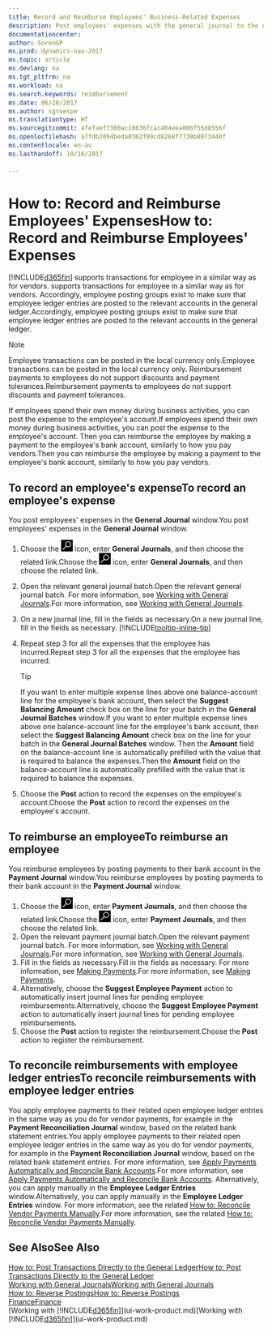 ```yaml
---
title: Record and Reimburse Employees' Business-Related Expenses
description: Post employees' expenses with the general journal to the employee's account and later post a payment to the employee's bank account to reimburse for the business-related expense.
documentationcenter: 
author: SorenGP
ms.prod: dynamics-nav-2017
ms.topic: article
ms.devlang: na
ms.tgt_pltfrm: na
ms.workload: na
ms.search.keywords: reimbursement
ms.date: 06/28/2017
ms.author: sgroespe
ms.translationtype: HT
ms.sourcegitcommit: 4fefaef7380ac10836fcac404eea006f55d8556f
ms.openlocfilehash: a7fdb2094beda0362f00cd8268f7730b8073440f
ms.contentlocale: en-au
ms.lasthandoff: 10/16/2017

---
```

# <a name="how-to-record-and-reimburse-employees-expenses"></a><span data-ttu-id="4f0e4-103">How to: Record and Reimburse Employees' Expenses</span><span class="sxs-lookup"><span data-stu-id="4f0e4-103">How to: Record and Reimburse Employees' Expenses</span></span>
[!INCLUDE[d365fin](includes/d365fin_md.md)]<span data-ttu-id="4f0e4-104"> supports transactions for employee in a similar way as for vendors.</span><span class="sxs-lookup"><span data-stu-id="4f0e4-104"> supports transactions for employee in a similar way as for vendors.</span></span> <span data-ttu-id="4f0e4-105">Accordingly, employee posting groups exist to make sure that employee ledger entries are posted to the relevant accounts in the general ledger.</span><span class="sxs-lookup"><span data-stu-id="4f0e4-105">Accordingly, employee posting groups exist to make sure that employee ledger entries are posted to the relevant accounts in the general ledger.</span></span>

> [!NOTE]  
> <span data-ttu-id="4f0e4-106">Employee transactions can be posted in the local currency only.</span><span class="sxs-lookup"><span data-stu-id="4f0e4-106">Employee transactions can be posted in the local currency only.</span></span> <span data-ttu-id="4f0e4-107">Reimbursement payments to employees do not support discounts and payment tolerances.</span><span class="sxs-lookup"><span data-stu-id="4f0e4-107">Reimbursement payments to employees do not support discounts and payment tolerances.</span></span>

<span data-ttu-id="4f0e4-108">If employees spend their own money during business activities, you can post the expense to the employee's account.</span><span class="sxs-lookup"><span data-stu-id="4f0e4-108">If employees spend their own money during business activities, you can post the expense to the employee's account.</span></span> <span data-ttu-id="4f0e4-109">Then you can reimburse the employee by making a payment to the employee's bank account, similarly to how you pay vendors.</span><span class="sxs-lookup"><span data-stu-id="4f0e4-109">Then you can reimburse the employee by making a payment to the employee's bank account, similarly to how you pay vendors.</span></span>

## <a name="to-record-an-employees-expense"></a><span data-ttu-id="4f0e4-110">To record an employee's expense</span><span class="sxs-lookup"><span data-stu-id="4f0e4-110">To record an employee's expense</span></span>
<span data-ttu-id="4f0e4-111">You post employees' expenses in the **General Journal** window.</span><span class="sxs-lookup"><span data-stu-id="4f0e4-111">You post employees' expenses in the **General Journal** window.</span></span>
1. <span data-ttu-id="4f0e4-112">Choose the ![Search for Page or Report](media/ui-search/search_small.png "Search for Page or Report icon") icon, enter **General Journals**, and then choose the related link.</span><span class="sxs-lookup"><span data-stu-id="4f0e4-112">Choose the ![Search for Page or Report](media/ui-search/search_small.png "Search for Page or Report icon") icon, enter **General Journals**, and then choose the related link.</span></span>
2. <span data-ttu-id="4f0e4-113">Open the relevant general journal batch.</span><span class="sxs-lookup"><span data-stu-id="4f0e4-113">Open the relevant general journal batch.</span></span> <span data-ttu-id="4f0e4-114">For more information, see [Working with General Journals](ui-work-general-journals.md).</span><span class="sxs-lookup"><span data-stu-id="4f0e4-114">For more information, see [Working with General Journals](ui-work-general-journals.md).</span></span>
3. <span data-ttu-id="4f0e4-115">On a new journal line, fill in the fields as necessary.</span><span class="sxs-lookup"><span data-stu-id="4f0e4-115">On a new journal line, fill in the fields as necessary.</span></span> [!INCLUDE[tooltip-inline-tip](includes/tooltip-inline-tip_md.md)]    
4. <span data-ttu-id="4f0e4-116">Repeat step 3 for all the expenses that the employee has incurred.</span><span class="sxs-lookup"><span data-stu-id="4f0e4-116">Repeat step 3 for all the expenses that the employee has incurred.</span></span>

    > [!TIP]  
    > <span data-ttu-id="4f0e4-117">If you want to enter multiple expense lines above one balance-account line for the employee's bank account, then select the **Suggest Balancing Amount** check box on the line for your batch in the **General Journal Batches** window.</span><span class="sxs-lookup"><span data-stu-id="4f0e4-117">If you want to enter multiple expense lines above one balance-account line for the employee's bank account, then select the **Suggest Balancing Amount** check box on the line for your batch in the **General Journal Batches** window.</span></span> <span data-ttu-id="4f0e4-118">Then the **Amount** field on the balance-account line is automatically prefilled with the value that is required to balance the expenses.</span><span class="sxs-lookup"><span data-stu-id="4f0e4-118">Then the **Amount** field on the balance-account line is automatically prefilled with the value that is required to balance the expenses.</span></span>
5. <span data-ttu-id="4f0e4-119">Choose the **Post** action to record the expenses on the employee's account.</span><span class="sxs-lookup"><span data-stu-id="4f0e4-119">Choose the **Post** action to record the expenses on the employee's account.</span></span>

## <a name="to-reimburse-an-employee"></a><span data-ttu-id="4f0e4-120">To reimburse an employee</span><span class="sxs-lookup"><span data-stu-id="4f0e4-120">To reimburse an employee</span></span>
<span data-ttu-id="4f0e4-121">You reimburse employees by posting payments to their bank account in the **Payment Journal** window.</span><span class="sxs-lookup"><span data-stu-id="4f0e4-121">You reimburse employees by posting payments to their bank account in the **Payment Journal** window.</span></span>
1. <span data-ttu-id="4f0e4-122">Choose the ![Search for Page or Report](media/ui-search/search_small.png "Search for Page or Report icon") icon, enter **Payment Journals**, and then choose the related link.</span><span class="sxs-lookup"><span data-stu-id="4f0e4-122">Choose the ![Search for Page or Report](media/ui-search/search_small.png "Search for Page or Report icon") icon, enter **Payment Journals**, and then choose the related link.</span></span>
2. <span data-ttu-id="4f0e4-123">Open the relevant payment journal batch.</span><span class="sxs-lookup"><span data-stu-id="4f0e4-123">Open the relevant payment journal batch.</span></span> <span data-ttu-id="4f0e4-124">For more information, see [Working with General Journals](ui-work-general-journals.md).</span><span class="sxs-lookup"><span data-stu-id="4f0e4-124">For more information, see [Working with General Journals](ui-work-general-journals.md).</span></span>
3. <span data-ttu-id="4f0e4-125">Fill in the fields as necessary.</span><span class="sxs-lookup"><span data-stu-id="4f0e4-125">Fill in the fields as necessary.</span></span> <span data-ttu-id="4f0e4-126">For more information, see [Making Payments](payables-make-payments.md).</span><span class="sxs-lookup"><span data-stu-id="4f0e4-126">For more information, see [Making Payments](payables-make-payments.md).</span></span>
4. <span data-ttu-id="4f0e4-127">Alternatively, choose the **Suggest Employee Payment** action to automatically insert journal lines for pending employee reimbursements.</span><span class="sxs-lookup"><span data-stu-id="4f0e4-127">Alternatively, choose the **Suggest Employee Payment** action to automatically insert journal lines for pending employee reimbursements.</span></span>
5. <span data-ttu-id="4f0e4-128">Choose the **Post** action to register the reimbursement.</span><span class="sxs-lookup"><span data-stu-id="4f0e4-128">Choose the **Post** action to register the reimbursement.</span></span>  

## <a name="to-reconcile-reimbursements-with-employee-ledger-entries"></a><span data-ttu-id="4f0e4-129">To reconcile reimbursements with employee ledger entries</span><span class="sxs-lookup"><span data-stu-id="4f0e4-129">To reconcile reimbursements with employee ledger entries</span></span>
<span data-ttu-id="4f0e4-130">You apply employee payments to their related open employee ledger entries in the same way as you do for vendor payments, for example in the **Payment Reconciliation Journal** window, based on the related bank statement entries.</span><span class="sxs-lookup"><span data-stu-id="4f0e4-130">You apply employee payments to their related open employee ledger entries in the same way as you do for vendor payments, for example in the **Payment Reconciliation Journal** window, based on the related bank statement entries.</span></span> <span data-ttu-id="4f0e4-131">For more information, see [Apply Payments Automatically and Reconcile Bank Accounts](receivables-apply-payments-auto-reconcile-bank-accounts.md).</span><span class="sxs-lookup"><span data-stu-id="4f0e4-131">For more information, see [Apply Payments Automatically and Reconcile Bank Accounts](receivables-apply-payments-auto-reconcile-bank-accounts.md).</span></span> <span data-ttu-id="4f0e4-132">Alternatively, you can apply manually in the **Employee Ledger Entries** window.</span><span class="sxs-lookup"><span data-stu-id="4f0e4-132">Alternatively, you can apply manually in the **Employee Ledger Entries** window.</span></span> <span data-ttu-id="4f0e4-133">For more information, see the related [How to: Reconcile Vendor Payments Manually](payables-how-apply-purchase-transactions-manually.md).</span><span class="sxs-lookup"><span data-stu-id="4f0e4-133">For more information, see the related [How to: Reconcile Vendor Payments Manually](payables-how-apply-purchase-transactions-manually.md).</span></span>  

## <a name="see-also"></a><span data-ttu-id="4f0e4-134">See Also</span><span class="sxs-lookup"><span data-stu-id="4f0e4-134">See Also</span></span>
[<span data-ttu-id="4f0e4-135">How to: Post Transactions Directly to the General Ledger</span><span class="sxs-lookup"><span data-stu-id="4f0e4-135">How to: Post Transactions Directly to the General Ledger</span></span>](finance-how-post-transactions-directly.md)  
[<span data-ttu-id="4f0e4-136">Working with General Journals</span><span class="sxs-lookup"><span data-stu-id="4f0e4-136">Working with General Journals</span></span>](ui-work-general-journals.md)  
[<span data-ttu-id="4f0e4-137">How to: Reverse Postings</span><span class="sxs-lookup"><span data-stu-id="4f0e4-137">How to: Reverse Postings</span></span>](finance-how-reverse-journal-posting.md)  
[<span data-ttu-id="4f0e4-138">Finance</span><span class="sxs-lookup"><span data-stu-id="4f0e4-138">Finance</span></span>](finance.md)  
<span data-ttu-id="4f0e4-139">[Working with [!INCLUDE[d365fin](includes/d365fin_md.md)]](ui-work-product.md)</span><span class="sxs-lookup"><span data-stu-id="4f0e4-139">[Working with [!INCLUDE[d365fin](includes/d365fin_md.md)]](ui-work-product.md)</span></span>  

